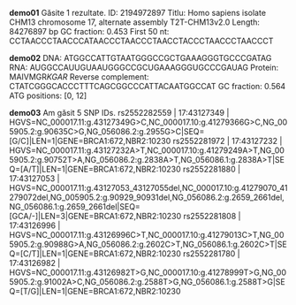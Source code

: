 **demo01**
Găsite 1 rezultate.
ID: 2194972897
Titlu: Homo sapiens isolate CHM13 chromosome 17, alternate assembly T2T-CHM13v2.0
Length: 84276897 bp
GC fraction: 0.453
First 50 nt: CCTAACCCTAACCCATAACCCTAACCCTAACCTACCCTAACCCTAACCCT

**demo02**
DNA: ATGGCCATTGTAATGGGCCGCTGAAAGGGTGCCCGATAG
RNA: AUGGCCAUUGUAAUGGGCCGCUGAAAGGGUGCCCGAUAG
Protein: MAIVMGR*KGAR*
Reverse complement: CTATCGGGCACCCTTTCAGCGGCCCATTACAATGGCCAT
GC fraction: 0.564
ATG positions: [0, 12]

**demo03**
Am găsit 5 SNP IDs.
rs2552282559 | 17:43127349 | HGVS=NC_000017.11:g.43127349G>C,NC_000017.10:g.41279366G>C,NG_005905.2:g.90635C>G,NG_056086.2:g.2955G>C|SEQ=[G/C]|LEN=1|GENE=BRCA1:672,NBR2:10230
rs2552281972 | 17:43127232 | HGVS=NC_000017.11:g.43127232A>T,NC_000017.10:g.41279249A>T,NG_005905.2:g.90752T>A,NG_056086.2:g.2838A>T,NG_056086.1:g.2838A>T|SEQ=[A/T]|LEN=1|GENE=BRCA1:672,NBR2:10230
rs2552281880 | 17:43127053 | HGVS=NC_000017.11:g.43127053_43127055del,NC_000017.10:g.41279070_41279072del,NG_005905.2:g.90929_90931del,NG_056086.2:g.2659_2661del,NG_056086.1:g.2659_2661del|SEQ=[GCA/-]|LEN=3|GENE=BRCA1:672,NBR2:10230
rs2552281808 | 17:43126996 | HGVS=NC_000017.11:g.43126996C>T,NC_000017.10:g.41279013C>T,NG_005905.2:g.90988G>A,NG_056086.2:g.2602C>T,NG_056086.1:g.2602C>T|SEQ=[C/T]|LEN=1|GENE=BRCA1:672,NBR2:10230
rs2552281780 | 17:43126982 | HGVS=NC_000017.11:g.43126982T>G,NC_000017.10:g.41278999T>G,NG_005905.2:g.91002A>C,NG_056086.2:g.2588T>G,NG_056086.1:g.2588T>G|SEQ=[T/G]|LEN=1|GENE=BRCA1:672,NBR2:10230